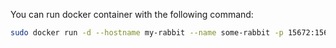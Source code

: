 You can run docker container with the following command:
```bash 
sudo docker run -d --hostname my-rabbit --name some-rabbit -p 15672:15672 -p 5672:5672 rabbitmq:3-management
```